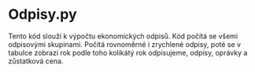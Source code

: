 # Odpisy.py
Tento kód slouží k výpočtu ekonomických odpisů. Kód počítá se všemi odpisovými skupinami. Počítá rovnoměrné i zrychlené odpisy, poté se v tabulce zobrazí rok podle toho kolikátý rok odpisujeme, odpisy, oprávky a zůstatková cena.
